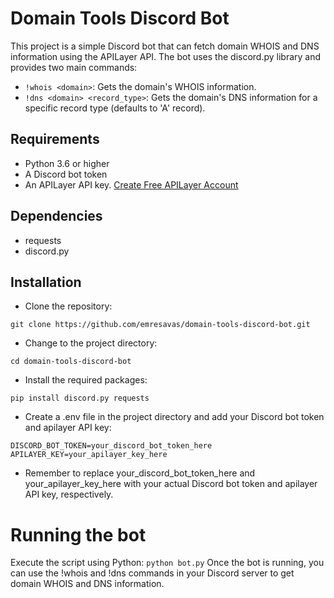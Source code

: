 # Domain Tools Discord Bot
This project is a simple Discord bot that can fetch domain WHOIS and DNS information using the APILayer API. The bot uses the discord.py library and provides two main commands:

- `!whois <domain>`: Gets the domain's WHOIS information.
- `!dns <domain> <record_type>`: Gets the domain's DNS information for a specific record type (defaults to 'A' record).

## Requirements
- Python 3.6 or higher
- A Discord bot token
- An APILayer API key. [Create Free APILayer Account](https://apilayer.com/)

## Dependencies
- requests
- discord.py

## Installation
- Clone the repository:
```
git clone https://github.com/emresavas/domain-tools-discord-bot.git
```
- Change to the project directory:
```
cd domain-tools-discord-bot
```
- Install the required packages:
```
pip install discord.py requests
```
- Create a .env file in the project directory and add your Discord bot token and apilayer API key:
```
DISCORD_BOT_TOKEN=your_discord_bot_token_here
APILAYER_KEY=your_apilayer_key_here
```
- Remember to replace your_discord_bot_token_here and your_apilayer_key_here with your actual Discord bot token and apilayer API key, respectively.

# Running the bot
Execute the script using Python:
`python bot.py`
Once the bot is running, you can use the !whois and !dns commands in your Discord server to get domain WHOIS and DNS information.
